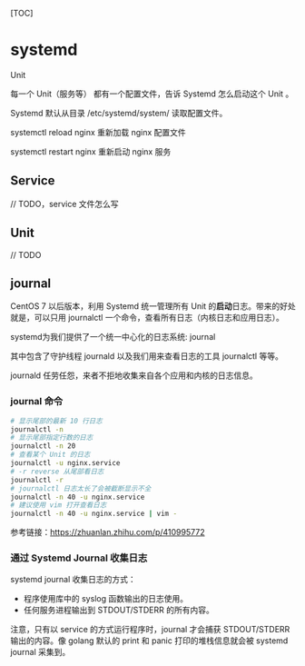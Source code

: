 [TOC]

# systemd

Unit

每一个 Unit（服务等） 都有一个配置文件，告诉 Systemd 怎么启动这个 Unit 。

Systemd 默认从目录 /etc/systemd/system/ 读取配置文件。

systemctl reload nginx 重新加载 nginx 配置文件

systemctl restart nginx 重新启动 nginx 服务

## Service

// TODO，service 文件怎么写

## Unit

// TODO

## journal

CentOS 7 以后版本，利用 Systemd 统一管理所有 Unit 的**启动**日志。带来的好处就是，可以只用 journalctl 一个命令，查看所有日志（内核日志和应用日志）。

systemd为我们提供了一个统一中心化的日志系统: journal

其中包含了守护线程 journald 以及我们用来查看日志的工具 journalctl 等等。

journald 任劳任怨，来者不拒地收集来自各个应用和内核的日志信息。

### journal 命令

```bash
# 显示尾部的最新 10 行日志
journalctl -n
# 显示尾部指定行数的日志
journalctl -n 20
# 查看某个 Unit 的日志
journalctl -u nginx.service
# -r reverse 从尾部看日志
journalctl -r
# journalctl 日志太长了会被截断显示不全
journalctl -n 40 -u nginx.service
# 建议使用 vim 打开查看日志
journalctl -n 40 -u nginx.service | vim -
```

参考链接：https://zhuanlan.zhihu.com/p/410995772

### 通过 Systemd Journal 收集日志

systemd journal 收集日志的方式：

- 程序使用库中的 syslog 函数输出的日志使用。
- 任何服务进程输出到 STDOUT/STDERR 的所有内容。

注意，只有以 service 的方式运行程序时，journal 才会捕获 STDOUT/STDERR 输出的内容。像 golang 默认的 print 和 panic 打印的堆栈信息就会被 systemd journal 采集到。

